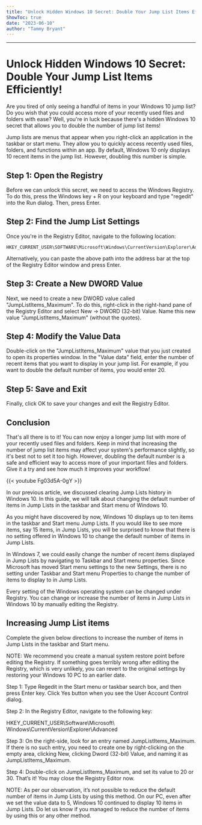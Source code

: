 ```yaml
---
title: "Unlock Hidden Windows 10 Secret: Double Your Jump List Items Efficiently!"
ShowToc: true 
date: "2023-06-10"
author: "Tammy Bryant"
---
```

*****
# Unlock Hidden Windows 10 Secret: Double Your Jump List Items Efficiently!

Are you tired of only seeing a handful of items in your Windows 10 jump list? Do you wish that you could access more of your recently used files and folders with ease? Well, you're in luck because there's a hidden Windows 10 secret that allows you to double the number of jump list items!

Jump lists are menus that appear when you right-click an application in the taskbar or start menu. They allow you to quickly access recently used files, folders, and functions within an app. By default, Windows 10 only displays 10 recent items in the jump list. However, doubling this number is simple.

## Step 1: Open the Registry

Before we can unlock this secret, we need to access the Windows Registry. To do this, press the Windows key + R on your keyboard and type "regedit" into the Run dialog. Then, press Enter.

## Step 2: Find the Jump List Settings

Once you're in the Registry Editor, navigate to the following location:

```
HKEY_CURRENT_USER\SOFTWARE\Microsoft\Windows\CurrentVersion\Explorer\Advanced
```

Alternatively, you can paste the above path into the address bar at the top of the Registry Editor window and press Enter.

## Step 3: Create a New DWORD Value

Next, we need to create a new DWORD value called "JumpListItems_Maximum". To do this, right-click in the right-hand pane of the Registry Editor and select New -> DWORD (32-bit) Value. Name this new value "JumpListItems_Maximum" (without the quotes).

## Step 4: Modify the Value Data

Double-click on the "JumpListItems_Maximum" value that you just created to open its properties window. In the "Value data" field, enter the number of recent items that you want to display in your jump list. For example, if you want to double the default number of items, you would enter 20.

## Step 5: Save and Exit

Finally, click OK to save your changes and exit the Registry Editor.

## Conclusion

That's all there is to it! You can now enjoy a longer jump list with more of your recently used files and folders. Keep in mind that increasing the number of jump list items may affect your system's performance slightly, so it's best not to set it too high. However, doubling the default number is a safe and efficient way to access more of your important files and folders. Give it a try and see how much it improves your workflow!

{{< youtube Fg03d5A-0gY >}} 



In our previous article, we discussed clearing Jump Lists history in Windows 10. In this guide, we will talk about changing the default number of items in Jump Lists in the taskbar and Start menu of Windows 10.
 
As you might have discovered by now, Windows 10 displays up to ten items in the taskbar and Start menu Jump Lists. If you would like to see more items, say 15 items, in Jump Lists, you will be surprised to know that there is no setting offered in Windows 10 to change the default number of items in Jump Lists.
 
In Windows 7, we could easily change the number of recent items displayed in Jump Lists by navigating to Taskbar and Start menu properties. Since Microsoft has moved Start menu settings to the new Settings, there is no setting under Taskbar and Start menu Properties to change the number of items to display to in Jump Lists.
 









 
Every setting of the Windows operating system can be changed under Registry. You can change or increase the number of items in Jump Lists in Windows 10 by manually editing the Registry.
 
## Increasing Jump List items
 
Complete the given below directions to increase the number of items in Jump Lists in the taskbar and Start menu.
 
NOTE: We recommend you create a manual system restore point before editing the Registry. If something goes terribly wrong after editing the Registry, which is very unlikely, you can revert to the original settings by restoring your Windows 10 PC to an earlier date.
 
Step 1: Type Regedit in the Start menu or taskbar search box, and then press Enter key. Click Yes button when you see the User Account Control dialog.
 
Step 2: In the Registry Editor, navigate to the following key:
 
HKEY_CURRENT_USER\Software\Microsoft\ Windows\CurrentVersion\Explorer\Advanced
 
Step 3: On the right-side, look for an entry named JumpListItems_Maximum. If there is no such entry, you need to create one by right-clicking on the empty area, clicking New, clicking Dword (32-bit) Value, and naming it as JumpListItems_Maximum.
 
Step 4: Double-click on JumpListItems_Maximum, and set its value to 20 or 30. That’s it! You may close the Registry Editor now.
 
NOTE: As per our observation, it’s not possible to reduce the default number of items in Jump Lists by using this method. On our PC, even after we set the value data to 5, Windows 10 continued to display 10 items in Jump Lists. Do let us know if you managed to reduce the number of items by using this or any other method.



